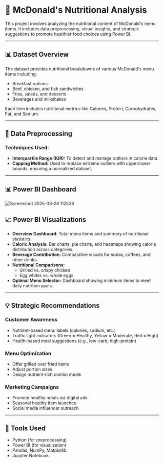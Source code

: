 # 🍔 McDonald's Nutritional Analysis

This project involves analyzing the nutritional content of McDonald's menu items. It includes data preprocessing, visual insights, and strategic suggestions to promote healthier food choices using Power BI.

---

## 📊 Dataset Overview

The dataset provides nutritional breakdowns of various McDonald's menu items including:

- Breakfast options  
- Beef, chicken, and fish sandwiches  
- Fries, salads, and desserts  
- Beverages and milkshakes

Each item includes nutritional metrics like Calories, Protein, Carbohydrates, Fat, and Sodium.

---

## 🧹 Data Preprocessing

### Techniques Used:
- **Interquartile Range (IQR):** To detect and manage outliers in calorie data.
- **Capping Method:** Used to replace extreme outliers with upper/lower bounds, ensuring a normalized dataset.

---

## 📊 Power BI Dashboard


![Screenshot 2025-03-28 112538](https://github.com/user-attachments/assets/b92b4c60-4c7a-401c-b714-2d3759c8aa63)


## 📈 Power BI Visualizations

- **Overview Dashboard:** Total menu items and summary of nutritional statistics.
- **Caloric Analysis:** Bar charts, pie charts, and heatmaps showing calorie distribution across categories.
- **Beverage Contribution:** Comparative visuals for sodas, coffees, and other drinks.
- **Nutritional Comparisons:** 
  - Grilled vs. crispy chicken  
  - Egg whites vs. whole eggs  
- **Optimal Menu Selector:** Dashboard showing minimum items to meet daily nutrition goals.

---

## 💡 Strategic Recommendations

### Customer Awareness
- Nutrient-based menu labels (calories, sodium, etc.)
- Traffic light indicators (Green = Healthy, Yellow = Moderate, Red = High)
- Health-based meal suggestions (e.g., low-carb, high-protein)

### Menu Optimization
- Offer grilled over fried items
- Adjust portion sizes
- Design nutrient-rich combo meals

### Marketing Campaigns
- Promote healthy meals via digital ads
- Seasonal healthy item launches
- Social media influencer outreach

---

## 📁 Tools Used

- Python (for preprocessing)
- Power BI (for visualization)
- Pandas, NumPy, Matplotlib
- Jupyter Notebook

